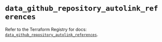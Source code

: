 # `data_github_repository_autolink_references`

Refer to the Terraform Registry for docs: [`data_github_repository_autolink_references`](https://registry.terraform.io/providers/integrations/github/6.7.3/docs/data-sources/repository_autolink_references).
